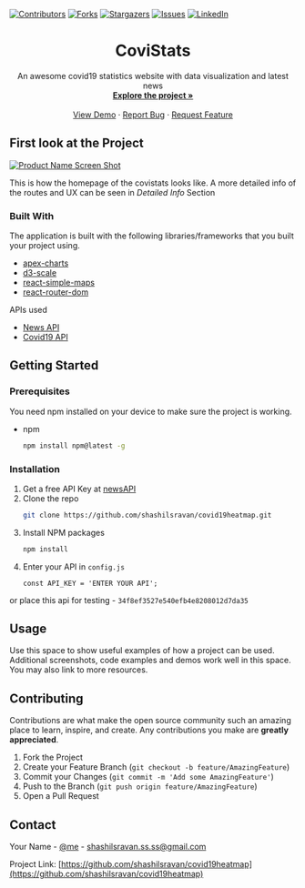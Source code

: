 [![Contributors][contributors-shield]][contributors-url]
[![Forks][forks-shield]][forks-url]
[![Stargazers][stars-shield]][stars-url]
[![Issues][issues-shield]][issues-url]
[![LinkedIn][linkedin-shield]][linkedin-url]

<p align="center">
  <h1 align="center">CoviStats</h1>

  <p align="center">
    An awesome covid19 statistics website with data visualization and latest news
    <br />
    <a href="https://github.com/shashilsravan/covid19heatmap"><strong>Explore the project »</strong></a>
    <br />
    <br />
    <a href="https://github.com/othneildrew/Best-README-Template">View Demo</a>
    ·
    <a href="https://github.com/shashilsravan/covid19heatmap/issues">Report Bug</a>
    ·
    <a href="https://github.com/shashilsravan/covid19heatmap/issues">Request Feature</a>
  </p>
</p>


## First look at the Project

[![Product Name Screen Shot][screenshot1]](https://github.com/shashilsravan/covid19heatmap)


This is how the homepage of the covistats looks like. A more detailed info of the routes and UX can be seen in *Detailed Info* Section


### Built With

The application is built with the following libraries/frameworks that you built your project using.
* [apex-charts](https://apexcharts.com/docs/react-charts/)
* [d3-scale](https://www.npmjs.com/package/d3-scale)
* [react-simple-maps](https://www.react-simple-maps.io/)
* [react-router-dom](https://reactrouter.com/web/guides/quick-start)

APIs used
* [News API](https://newsapi.org/)
* [Covid19 API](https://documenter.getpostman.com/view/10808728/SzS8rjbc#27454960-ea1c-4b91-a0b6-0468bb4e6712)


## Getting Started

### Prerequisites

You need npm installed on your device to make sure the project is working.
* npm
  ```sh
  npm install npm@latest -g
  ```
  

### Installation

1. Get a free API Key at [newsAPI](https://newsapi.org/)
2. Clone the repo
   ```sh
   git clone https://github.com/shashilsravan/covid19heatmap.git
   ```
3. Install NPM packages
   ```sh
   npm install
   ```
4. Enter your API in `config.js`
   ```JS
   const API_KEY = 'ENTER YOUR API';

or place this api for testing - ``` 34f8ef3527e540efb4e8208012d7da35 ```


## Usage

Use this space to show useful examples of how a project can be used. Additional screenshots, code examples and demos work well in this space. You may also link to more resources.




## Contributing

Contributions are what make the open source community such an amazing place to learn, inspire, and create. Any contributions you make are **greatly appreciated**.

1. Fork the Project
2. Create your Feature Branch (`git checkout -b feature/AmazingFeature`)
3. Commit your Changes (`git commit -m 'Add some AmazingFeature'`)
4. Push to the Branch (`git push origin feature/AmazingFeature`)
5. Open a Pull Request



<!-- CONTACT -->
## Contact

Your Name - [@me](https://twitter.com/shashilSravan45) - shashilsravan.ss.ss@gmail.com

Project Link: [https://github.com/shashilsravan/covid19heatmap](https://github.com/shashilsravan/covid19heatmap)




[contributors-shield]: https://img.shields.io/github/contributors/shashilsravan/covid19heatmap.svg?style=for-the-badge
[contributors-url]: https://github.com/shashilsravan/covid19heatmap/graphs/contributors
[forks-shield]: https://img.shields.io/github/forks/shashilsravan/covid19heatmap.svg?style=for-the-badge
[forks-url]: https://github.com/shashilsravan/covid19heatmap/network/members
[stars-shield]: https://img.shields.io/github/stars/shashilsravan/covid19heatmap.svg?style=for-the-badge
[stars-url]: https://github.com/shashilsravan/covid19heatmap/stargazers
[issues-shield]: https://img.shields.io/github/issues/shashilsravan/covid19heatmap.svg?style=for-the-badge
[issues-url]: https://github.com/shashilsravan/covid19heatmap/issues
[license-shield]: https://img.shields.io/github/license/othneildrew/Best-README-Template.svg?style=for-the-badge
[license-url]: https://github.com/shashilsravan/covid19heatmap
[linkedin-shield]: https://img.shields.io/badge/-LinkedIn-black.svg?style=for-the-badge&logo=linkedin&colorB=555
[linkedin-url]: https://www.linkedin.com/in/shashil-sravan-a5b201191/
[screenshot1]: images/screenshot1.png
